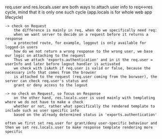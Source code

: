 req.user and res.locals.user 
    are both ways to attach user info to req<->res cycle, mind that it is only one such cycle (app.locals is for whole web app lifecycle)

    -> check on Request 
        the difference is mainly in req, when do we specifically need req:
        when we want server to decide on a request before it returns a response
        a protected route, for example, loggout is only available for logged-in users
        how do we not return a wrong response to the wrong user, we base our logic on attaching to the request
        Thus we attach 'exports.authentication' and in it the req.user = userInfo and later before logout handler is activated
        we check with isAuth if req.user is valid or false, because the necessary info that comes from the browser
        is attached to the request (req.user coming from the borwser), the server can check req.user's status and 
        grant or deny access to the logout

    -> no check on Request, so focus on Response
        on the other hand, res.locals.user is used mainly with templating where we do not have to make a check
        whether or not, rather what specifically the rendered template to include such as user specific info
        based on the already determined status in 'exports.authentication' 

    often we first set req.user for grant/deny user-specific behaviour and then we set res.locals.user to make response template rendering more specific